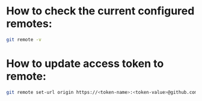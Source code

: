 # How to check the current configured remotes: 
```bash
git remote -v
```

# How to update access token to remote:
```bash
git remote set-url origin https://<token-name>:<token-value>@github.com/<path-to-your-project-root>.git
```
